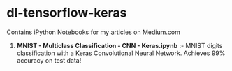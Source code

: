 # dl-tensorflow-keras
Contains iPython Notebooks for my articles on Medium.com

1. **MNIST - Multiclass Classification - CNN - Keras.ipynb** :- MNIST digits classification with a Keras Convolutional Neural Network. Achieves 99% accuracy on test data!
